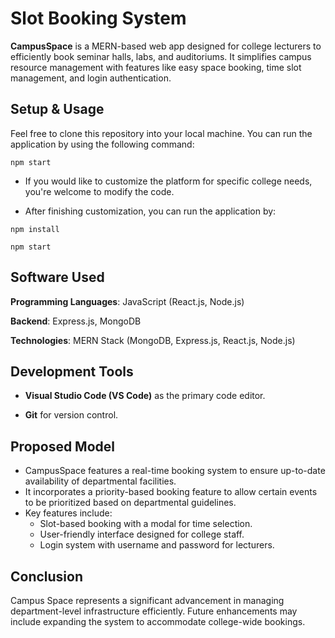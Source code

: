 
# Slot Booking System

__CampusSpace__ is a MERN-based web app designed for college lecturers to efficiently book seminar halls, labs, and auditoriums. It simplifies campus resource management with features like easy space booking, time slot management, and login authentication.


## Setup & Usage
Feel free to clone this repository into your local machine.
You can run the application by using the following command:
```
npm start

```
+ If you would like to customize the platform for specific college needs, you're welcome to modify the code.

+ After finishing customization, you can run the application by:
```
npm install

npm start

```


## Software Used
**Programming Languages**: JavaScript (React.js, Node.js)

**Backend**: Express.js, MongoDB

**Technologies**: MERN Stack (MongoDB, Express.js, React.js, Node.js)

## Development Tools
+ **Visual Studio Code (VS Code)** as the primary code editor.

* __Git__ for version control.
## Proposed Model
+ CampusSpace features a real-time booking system to ensure up-to-date availability of departmental facilities.
+ It incorporates a priority-based booking feature to allow certain events to be prioritized based on departmental guidelines.
+ Key features include:
  * Slot-based booking with a modal for time selection.
  + User-friendly interface designed for college staff.
  - Login system with username and password for lecturers.
  
## Conclusion
Campus Space represents a significant advancement in managing department-level infrastructure efficiently.
Future enhancements may include expanding the system to accommodate college-wide bookings.
